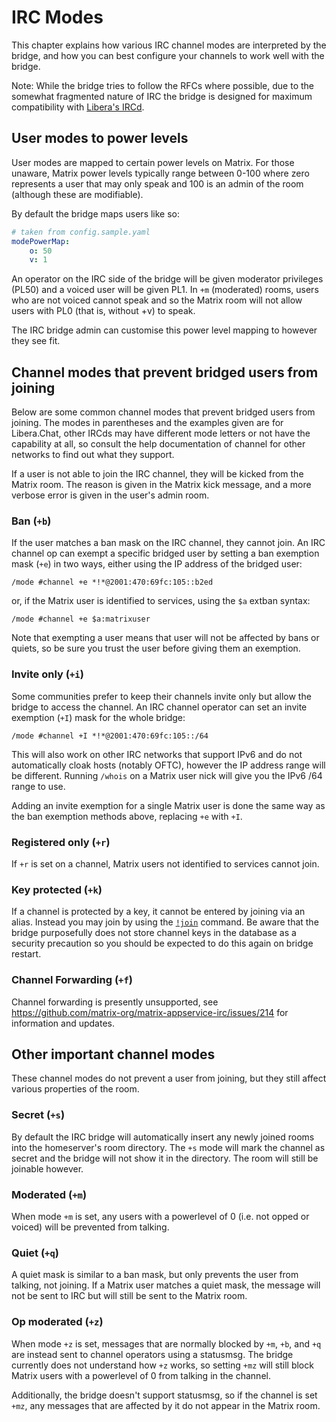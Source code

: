 IRC Modes
=========

This chapter explains how various IRC channel modes are interpreted by the bridge, and how you can best configure your
channels to work well with the bridge.

Note: While the bridge tries to follow the RFCs where possible, due to the somewhat fragmented nature of IRC the bridge is
designed for maximum compatibility with [Libera's IRCd](https://github.com/solanum-ircd/solanum).

## User modes to power levels

User modes are mapped to certain power levels on Matrix. For those unaware, Matrix power levels typically range between
0-100 where zero represents a user that may only speak and 100 is an admin of the room (although these are modifiable).

By default the bridge maps users like so:

```yaml
# taken from config.sample.yaml
modePowerMap:
    o: 50
    v: 1
```

An operator on the IRC side of the bridge will be given moderator privileges (PL50) and a voiced user will be given
PL1. In `+m` (moderated) rooms, users who are not voiced cannot speak and so the Matrix room will not allow users with
PL0 (that is, without +v) to speak.

The IRC bridge admin can customise this power level mapping to however they see fit.

## Channel modes that prevent bridged users from joining

Below are some common channel modes that prevent bridged users from joining. The modes in parentheses and the examples
given are for Libera.Chat, other IRCds may have different mode letters or not have the capability at all, so consult the
help documentation of channel for other networks to find out what they support.

If a user is not able to join the IRC channel, they will be kicked from the Matrix room. The reason is given in the
Matrix kick message, and a more verbose error is given in the user's admin room.

### Ban (`+b`)

If the user matches a ban mask on the IRC channel, they cannot join. An IRC channel op can exempt a specific bridged
user by setting a ban exemption mask (`+e`) in two ways, either using the IP address of the bridged user:

```
/mode #channel +e *!*@2001:470:69fc:105::b2ed
```

or, if the Matrix user is identified to services, using the `$a` extban syntax:

```
/mode #channel +e $a:matrixuser
```

Note that exempting a user means that user will not be affected by bans or quiets,
so be sure you trust the user before giving them an exemption.

### Invite only (`+i`)

Some communities prefer to keep their channels invite only but allow the bridge to access the channel. An IRC channel
operator can set an invite exemption (`+I`) mask for the whole bridge:

```
/mode #channel +I *!*@2001:470:69fc:105::/64
```

This will also work on other IRC networks that support IPv6 and do not automatically cloak hosts (notably OFTC), however
the IP address range will be different. Running `/whois` on a Matrix user nick will give you the IPv6 /64 range to use.

Adding an invite exemption for a single Matrix user is done the same way as the ban exemption methods above, replacing `+e`
with `+I`.

### Registered only (`+r`)

If `+r` is set on a channel, Matrix users not identified to services cannot join.

### Key protected (`+k`)

If a channel is protected by a key, it cannot be entered by joining via an alias. Instead you may join by using
the [`!join`](admin_room#join) command. Be aware that the bridge purposefully does not store channel keys in
the database as a security precaution so you should be expected to do this again on bridge restart.

### Channel Forwarding (`+f`)

Channel forwarding is presently unsupported, see https://github.com/matrix-org/matrix-appservice-irc/issues/214
for information and updates.

## Other important channel modes

These channel modes do not prevent a user from joining, but they still affect various properties of the room.

### Secret (`+s`)

By default the IRC bridge will automatically insert any newly joined rooms into the homeserver's room directory.
The `+s` mode will mark the channel as secret and the bridge will not show it in the directory. The room will still
be joinable however.

### Moderated (`+m`)

When mode `+m` is set, any users with a powerlevel of 0 (i.e. not opped or voiced) will be prevented from talking.

### Quiet (`+q`)

A quiet mask is similar to a ban mask, but only prevents the user from talking, not joining. If a Matrix user matches
a quiet mask, the message will not be sent to IRC but will still be sent to the Matrix room.

### Op moderated (`+z`)

When mode `+z` is set, messages that are normally blocked by `+m`, `+b`, and `+q` are instead sent to channel operators
using a statusmsg. The bridge currently does not understand how `+z` works, so setting `+mz` will still block Matrix
users with a powerlevel of 0 from talking in the channel.

Additionally, the bridge doesn't support statusmsg, so if the channel is set `+mz`, any messages that are affected by it
do not appear in the Matrix room.
